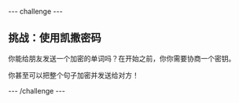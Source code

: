 \--- challenge \---

## 挑战：使用凯撒密码

你能给朋友发送一个加密的单词吗？在开始之前，你你需要协商一个密钥。

你甚至可以把整个句子加密并发送给对方！

\--- /challenge \---